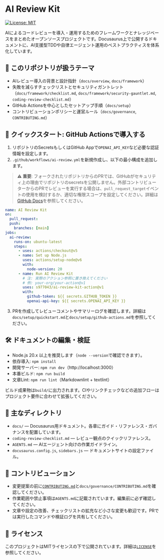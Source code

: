 # AI Review Kit

[![License: MIT](https://img.shields.io/badge/License-MIT-yellow.svg)](https://opensource.org/licenses/MIT)

AIによるコードレビューを導入・運用するためのフレームワークとナレッジベースをまとめたオープンソースプロジェクトです。Docusaurus上で公開するドキュメントに、AI支援型TDDや自律エージェント運用のベストプラクティスを体系化しています。

## 📘 このリポジトリが扱うテーマ

- AIレビュー導入の背景と設計指針（`docs/overview`, `docs/framework`）
- 失敗を減らすチェックリストとセキュリティガントレット（`docs/framework/checklist.md`, `docs/framework/security-gauntlet.md`, `coding-review-checklist.md`）
- GitHub Actionsを中心としたセットアップ手順（`docs/setup`）
- コントリビューションポリシーと運営ルール（`docs/governance`, `CONTRIBUTING.md`）

## 🚀 クイックスタート: GitHub Actionsで導入する

1. リポジトリのSecretsもしくはGitHub Appで`OPENAI_API_KEY`など必要な認証情報を設定します。
2. `.github/workflows/ai-review.yml`を新規作成し、以下の最小構成を追加します。

> **⚠️ 重要**: フォークされたリポジトリからのPRでは、GitHubがセキュリティ上の理由でリポジトリのsecretsを公開しません。外部コントリビューターからのPRでレビューを実行する場合は、`pull_request_target`イベントの使用を検討するか、適切な権限スコープを設定してください。詳細は[GitHub Docs](https://docs.github.com/en/actions/security-guides/security-hardening-for-github-actions)を参照してください。

```yaml
name: AI Review Kit
on:
  pull_request:
  push:
    branches: [main]
jobs:
  ai-review:
    runs-on: ubuntu-latest
    steps:
      - uses: actions/checkout@v5
      - name: Set up Node.js
        uses: actions/setup-node@v6
        with:
          node-version: 20
      - name: Run AI Review Kit
        # 注: 実際のアクション参照に置き換えてください
        # 例: your-org/your-action@v1
        uses: s977043/ai-review-kit-action@v1
        with:
          github-token: ${{ secrets.GITHUB_TOKEN }}
          openai-api-key: ${{ secrets.OPENAI_API_KEY }}
```

3. PRを作成してレビューコメントやサマリーログを確認します。詳細は`docs/setup/quickstart.md`と`docs/setup/github-actions.md`を参照してください。

## 🛠️ ドキュメントの編集・検証

- Node.js 20.x 以上を推奨します（`node --version`で確認できます）。
- 依存導入: `npm install`
- 開発サーバー: `npm run dev`（http://localhost:3000）
- 本番ビルド: `npm run build`
- 文章Lint: `npm run lint`（Markdownlint + textlint）

ビルド成果物は`build/`に出力されます。CIやリンクチェックなどの追加フローはプロジェクト要件に合わせて拡張してください。

## 📁 主なディレクトリ

- `docs/` — Docusaurus用ドキュメント。各章にガイド・リファレンス・ガバナンスを配置しています。
- `coding-review-checklist.md` — レビュー観点のクイックリファレンス。
- `AGENTS.md` — AIエージェント向けの作業ガイドライン。
- `docusaurus.config.js`, `sidebars.js` — ドキュメントサイトの設定ファイル。

## 🤝 コントリビューション

- 変更提案の前に[`CONTRIBUTING.md`](CONTRIBUTING.md)と`docs/governance/CONTRIBUTING.md`を確認してください。
- 作業範囲や禁止事項は`AGENTS.md`に記載されています。編集前に必ず確認してください。
- 文章や設定の改善、チェックリストの拡充など小さな変更も歓迎です。PRでは実行したコマンドや検証ログを共有してください。

## 📜 ライセンス

このプロジェクトはMITライセンスの下で公開されています。詳細は[`LICENSE`](LICENSE)を参照してください。
